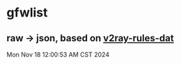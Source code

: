 # gfwlist
## raw -> json, based on [v2ray-rules-dat](https://github.com/Loyalsoldier/v2ray-rules-dat)
Mon Nov 18 12:00:53 AM CST 2024

